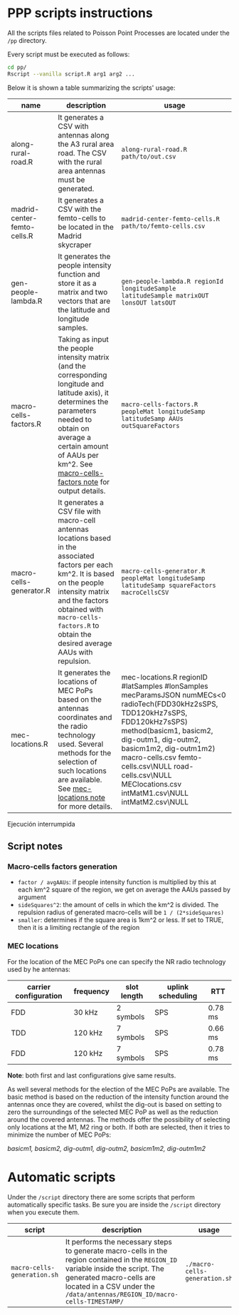 # PPP scripts instructions
All the scripts files related to Poisson Point Processes are located under the `/pp` directory.

Every script must be executed as follows:
```bash
cd pp/
Rscript --vanilla script.R arg1 arg2 ...
```

Below it is shown a table summarizing the scripts' usage:

 name | description | usage
----- | ----------- | -----
along-rural-road.R | It generates a CSV with antennas along the A3 rural area road. The CSV with the rural area antennas must be generated. | `along-rural-road.R path/to/out.csv`
madrid-center-femto-cells.R | It generates a CSV with the femto-cells to be located in the Madrid skycraper | `madrid-center-femto-cells.R path/to/femto-cells.csv`
gen-people-lambda.R | It generates the people intensity function and store it as a matrix and two vectors that are the latitude and longitude samples. | `gen-people-lambda.R regionId longitudeSample latitudeSample matrixOUT lonsOUT latsOUT`
macro-cells-factors.R | Taking as input the people intensity matrix (and the corresponding longitude and latitude axis), it determines the parameters needed to obtain on average a certain amount of AAUs per km^2. See [macro-cells-factors note](#macro-cells-factors-generation) for output details. | `macro-cells-factors.R peopleMat longitudeSamp latitudeSamp AAUs outSquareFactors`
macro-cells-generator.R | It generates a CSV file with macro-cell antennas locations based in the associated factors per each km^2. It is based on the people intensity matrix and the factors obtained with `macro-cells-factors.R` to obtain the desired average AAUs with repulsion. | `macro-cells-generator.R peopleMat longitudeSamp latitudeSamp squareFactors macroCellsCSV`
mec-locations.R | It generates the locations of MEC PoPs based on the antennas coordinates and the radio technology used. Several methods for the selection of such locations are available. See [mec-locations note](#mec-locations) for more details. | mec-locations.R regionID #latSamples #lonSamples mecParamsJSON numMECs\<0 radioTech(FDD30kHz2sSPS, TDD120kHz7sSPS, FDD120kHz7sSPS) method(basicm1, basicm2, dig-outm1, dig-outm2, basicm1m2, dig-outm1m2) macro-cells.csv femto-cells.csv\NULL road-cells.csv\NULL MEClocations.csv intMatM1.csv\NULL intMatM2.csv\NULL
Ejecución interrumpida

## Script notes
### Macro-cells factors generation
* `factor / avgAAUs`: if people intensity function is multiplied by this at each km^2 square of the region, we get on average the AAUs passed by argument
* `sideSquares^2`: the amount of cells in which the km^2 is divided. The repulsion radius of generated macro-cells will be `1 / (2*sideSquares)`
* `smaller`: determines if the square area is 1km^2 or less. If set to TRUE, then it is a limiting rectangle of the region

### MEC locations
For the location of the MEC PoPs one can specify the NR radio technology used by he antennas:

carrier configuration | frequency | slot length | uplink scheduling | RTT
 -------------------- | --------- | ----------- | ----------------- | ---
 FDD | 30 kHz | 2 symbols | SPS | 0.78 ms
 TDD | 120 kHz | 7 symbols | SPS | 0.66 ms
 FDD | 120 kHz | 7 symbols | SPS | 0.78 ms
 
 **Note**: both first and last configurations give same results.
 
 As well several methods for the election of the MEC PoPs are available. The basic method is based on the reduction of the intensity function around the antennas once they are covered, whilst the dig-out is based on setting to zero the surroundings of the selected MEC PoP as well as the reduction around the covered antennas. The methods offer the possibility of selecting only locations at the M1, M2 ring or both. If both are selected, then it tries to minimize the number of MEC PoPs:

 *basicm1, basicm2, dig-outm1, dig-outm2, basicm1m2, dig-outm1m2*

# Automatic scripts
Under the `/script` directory there are some scripts that perform automatically specific tasks. Be sure you are inside the `/script` directory when you execute them.

script | description | usage
 ----- | ----------- | ----
`macro-cells-generation.sh` | It performs the necessary steps to generate macro-cells in the region contained in the `REGION_ID` variable inside the script. The generated macro-cells are located in a CSV under the `/data/antennas/REGION_ID/macro-cells-TIMESTAMP/` | `./macro-cells-generation.sh`
